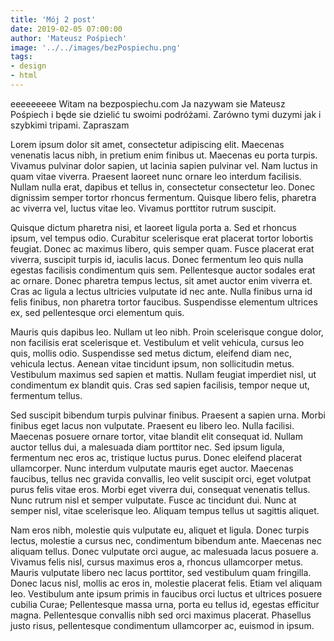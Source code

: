 ```yaml
---
title: 'Mój 2 post'
date: 2019-02-05 07:00:00
author: 'Mateusz Pośpiech'
image: '../../images/bezPospiechu.png'
tags: 
- design
- html
---
```


eeeeeeeee Witam na bezpospiechu.com Ja nazywam sie Mateusz Pośpiech i będe sie dzielić tu swoimi podróżami. Zarówno tymi duzymi jak i szybkimi tripami. Zapraszam

Lorem ipsum dolor sit amet, consectetur adipiscing elit. Maecenas venenatis lacus nibh, in pretium enim finibus ut. Maecenas eu porta turpis. Vivamus pulvinar dolor sapien, ut lacinia sapien pulvinar vel. Nam luctus in quam vitae viverra. Praesent laoreet nunc ornare leo interdum facilisis. Nullam nulla erat, dapibus et tellus in, consectetur consectetur leo. Donec dignissim semper tortor rhoncus fermentum. Quisque libero felis, pharetra ac viverra vel, luctus vitae leo. Vivamus porttitor rutrum suscipit.

Quisque dictum pharetra nisi, et laoreet ligula porta a. Sed et rhoncus ipsum, vel tempus odio. Curabitur scelerisque erat placerat tortor lobortis feugiat. Donec ac maximus libero, quis semper quam. Fusce placerat erat viverra, suscipit turpis id, iaculis lacus. Donec fermentum leo quis nulla egestas facilisis condimentum quis sem. Pellentesque auctor sodales erat ac ornare. Donec pharetra tempus lectus, sit amet auctor enim viverra et. Cras ac ligula a lectus ultricies vulputate id nec ante. Nulla finibus urna id felis finibus, non pharetra tortor faucibus. Suspendisse elementum ultrices ex, sed pellentesque orci elementum quis.

Mauris quis dapibus leo. Nullam ut leo nibh. Proin scelerisque congue dolor, non facilisis erat scelerisque et. Vestibulum et velit vehicula, cursus leo quis, mollis odio. Suspendisse sed metus dictum, eleifend diam nec, vehicula lectus. Aenean vitae tincidunt ipsum, non sollicitudin metus. Vestibulum maximus sed sapien et mattis. Nullam feugiat imperdiet nisl, ut condimentum ex blandit quis. Cras sed sapien facilisis, tempor neque ut, fermentum tellus.

Sed suscipit bibendum turpis pulvinar finibus. Praesent a sapien urna. Morbi finibus eget lacus non vulputate. Praesent eu libero leo. Nulla facilisi. Maecenas posuere ornare tortor, vitae blandit elit consequat id. Nullam auctor tellus dui, a malesuada diam porttitor nec. Sed ipsum ligula, fermentum nec eros ac, tristique luctus purus. Donec eleifend placerat ullamcorper. Nunc interdum vulputate mauris eget auctor. Maecenas faucibus, tellus nec gravida convallis, leo velit suscipit orci, eget volutpat purus felis vitae eros. Morbi eget viverra dui, consequat venenatis tellus. Nunc rutrum nisl et semper vulputate. Fusce ac tincidunt dui. Nunc at semper nisl, vitae scelerisque leo. Aliquam tempus tellus ut sagittis aliquet.

Nam eros nibh, molestie quis vulputate eu, aliquet et ligula. Donec turpis lectus, molestie a cursus nec, condimentum bibendum ante. Maecenas nec aliquam tellus. Donec vulputate orci augue, ac malesuada lacus posuere a. Vivamus felis nisl, cursus maximus eros a, rhoncus ullamcorper metus. Mauris vulputate libero nec lacus porttitor, sed vestibulum quam fringilla. Donec lacus nisl, mollis ac eros in, molestie placerat felis. Etiam vel aliquam leo. Vestibulum ante ipsum primis in faucibus orci luctus et ultrices posuere cubilia Curae; Pellentesque massa urna, porta eu tellus id, egestas efficitur magna. Pellentesque convallis nibh sed orci maximus placerat. Phasellus justo risus, pellentesque condimentum ullamcorper ac, euismod in ipsum.